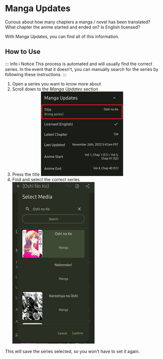 # Manga Updates

Curious about how many chapters a manga / novel has been translated? What chapter the anime started and ended on? Is English licensed? 

With Manga Updates, you can find all of this information.

## How to Use
::: info ℹ️ Notice
This process is automated and will usually find the correct series. In the event that it doesn't, you can manually search for the series by following these instructions.
:::

1. Open a series you want to know more about
2. Scroll down to the *Manga Updates* section
3. Press the title  ![mangaupdates](./mangaupdates.png)
4. Find and select the correct series  ![mu search](mu_search.png)

This will save the series selected, so you won't have to set it again.